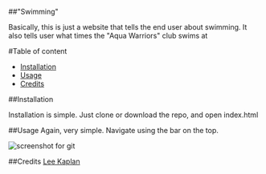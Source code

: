 ##"Swimming"

Basically, this is just a website that tells the end user about swimming.
It also tells user what times the "Aqua Warriors" club swims at

#Table of content
- [Installation](#heading)
- [Usage](#heading-1)
- [Credits](#heading-2)

##Installation

Installation is simple. Just clone or download the repo, and open index.html


##Usage
Again, very simple.
Navigate using the bar on the top.

![screenshot for git](https://user-images.githubusercontent.com/84854167/120921614-d5ee8380-c6c4-11eb-8a1c-1f5febd3f5d5.PNG)


##Credits
[Lee Kaplan](https://github.com/that-guy-lee)
